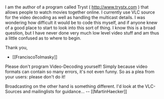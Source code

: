 I am the author of a program called Tryst ( http://www.trystx.com ) that allows people to watch movies together online.  I currently use VLC source for the video decoding as well as handling the multicast details.  I was wondering how difficult it would be to code this myself, and if anyone knew of a good place to start to look into this sort of thing.  I know this is a broad question, but I have never done very much low level video stuff and am thus a little confused as to where to begin.

Thank you,

- [[FranciscoTolmasky]]

Please don't program Video-Decoding yourself! Simply because video formats can contain so many errors, it's not even funny. So as a plea from your users: please don't do it!

Broadcasting on the other hand is something different. I'd look at the VLC-Sources and mailinglists for guidance... <g> -- [[MartinHaecker]]